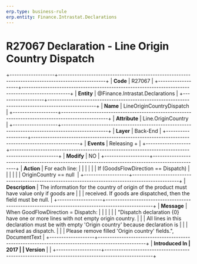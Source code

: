 ```yaml
---
erp.type: business-rule
erp.entity: Finance.Intrastat.Declarations
---
```


# R27067 Declaration - Line Origin Country Dispatch
+-------------------+--------------------------------------------------------------------------------------------------+
| **Code**          | R27067                                                                                           |
+-------------------+--------------------------------------------------------------------------------------------------+
| **Entity**        | @Finance.Intrastat.Declarations                                                                                      |
+-------------------+--------------------------------------------------------------------------------------------------+
| **Name**          | LineOriginCountryDispatch                                                                        |
+-------------------+--------------------------------------------------------------------------------------------------+
| **Attribute**     | Line.OriginCountry                                                                               |
+-------------------+--------------------------------------------------------------------------------------------------+
| **Layer**         | Back-End                                                                                         |
+-------------------+--------------------------------------------------------------------------------------------------+
| **Events**        | Releasing +                                                                                      |
+-------------------+--------------------------------------------------------------------------------------------------+
| **Modify**        | NO                                                                                               |
+-------------------+--------------------------------------------------------------------------------------------------+
| **Action**        | For each line:                                                                                   |
|                   |                                                                                                  |
|                   | If (GoodsFlowDirection == Dispatch)                                                              |
|                   |                                                                                                  |
|                   | OriginCountry == null                                                                            |
+-------------------+--------------------------------------------------------------------------------------------------+
| **Description**   | The information for the country of origin of the product must have value only if goods are       |
|                   | received. If goods are dispatched, then the field must be null.                                  |
+-------------------+--------------------------------------------------------------------------------------------------+
| **Message**       | When GoodFlowDirection = Dispatch:                                                               |
|                   |                                                                                                  |
|                   | \"Dispatch declaration {0} have one or more lines with not empty origin country.                 |
|                   | All lines in this declaration must be with empty \'Origin country\' because declaration is       |
|                   | marked as dispatch.                                                                              |
|                   | Please remove filled \'Origin country\' fields.\", DocumentText                                  |
+-------------------+--------------------------------------------------------------------------------------------------+
| **Introduced In   | 2017                                                                                             |
| Version**         |                                                                                                  |
+-------------------+--------------------------------------------------------------------------------------------------+

  

  

  
